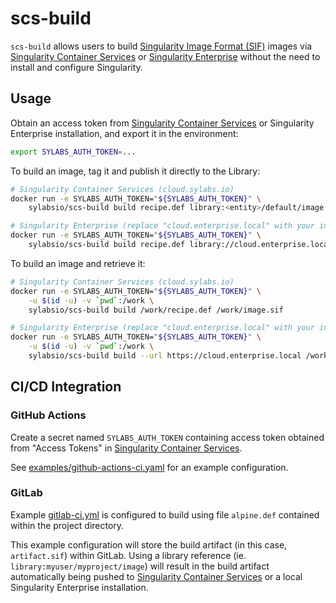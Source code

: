 # scs-build

`scs-build` allows users to build [Singularity Image Format (SIF)](https://github.com/sylabs/sif) images via [Singularity Container Services](https://cloud.sylabs.io) or [Singularity Enterprise](https://sylabs.io/singularity-enterprise) without the need to install and configure Singularity.

## Usage

Obtain an access token from [Singularity Container Services](https://cloud.sylabs.io) or Singularity Enterprise installation, and export it in the environment:

```sh
export SYLABS_AUTH_TOKEN=...
```

To build an image, tag it and publish it directly to the Library:

```sh
# Singularity Container Services (cloud.sylabs.io)
docker run -e SYLABS_AUTH_TOKEN="${SYLABS_AUTH_TOKEN}" \
    sylabsio/scs-build build recipe.def library:<entity>/default/image:latest

# Singularity Enterprise (replace "cloud.enterprise.local" with your installation host name)
docker run -e SYLABS_AUTH_TOKEN="${SYLABS_AUTH_TOKEN}" \
    sylabsio/scs-build build recipe.def library://cloud.enterprise.local/<entity>/default/image:latest
```

To build an image and retrieve it:

```sh
# Singularity Container Services (cloud.sylabs.io)
docker run -e SYLABS_AUTH_TOKEN="${SYLABS_AUTH_TOKEN}" \
    -u $(id -u) -v `pwd`:/work \
    sylabsio/scs-build build /work/recipe.def /work/image.sif

# Singularity Enterprise (replace "cloud.enterprise.local" with your installation host name)
docker run -e SYLABS_AUTH_TOKEN="${SYLABS_AUTH_TOKEN}" \
    -u $(id -u) -v `pwd`:/work \
    sylabsio/scs-build build --url https://cloud.enterprise.local /work/recipe.def /work/image.sif
```

## CI/CD Integration

### GitHub Actions

Create a secret named `SYLABS_AUTH_TOKEN` containing access token obtained from "Access Tokens" in [Singularity Container Services](https://cloud.sylabs.io).

See [examples/github-actions-ci.yaml](https://github.com/sylabs/scs-build-client/blob/main/examples/github-actions-ci.yaml) for an example configuration.

### GitLab

Example [gitlab-ci.yml](https://github.com/sylabs/scs-build-client/blob/main/examples/gitlab-ci.yml) is configured to build using file `alpine.def` contained within the project directory.

This example configuration will store the build artifact (in this case, `artifact.sif`) within GitLab. Using a library reference (ie. `library:myuser/myproject/image`) will result in the build artifact automatically being pushed to [Singularity Container Services](https://cloud.sylabs.io) or a local Singularity Enterprise installation.
